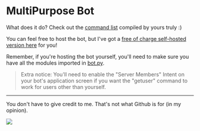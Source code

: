 # MultiPurpose Bot

What does it do? Check out the [command list][commands] compiled by yours truly :)

You can feel free to host the bot, but I've got a [free of charge self-hosted version here][invite] for you!

Remember, if you're hosting the bot yourself, you'll need to make sure you have all the modules imported in [bot.py][bot].

> Extra notice: You'll need to enable the "Server Members" Intent on your bot's application screen if you want the "getuser" command to work for users other than yourself.

---

You don't have to give credit to me. That's not what Github is for (in my opinion).

<a href="https://mi460.dev/github"><img src="https://img.shields.io/static/v1?label=MCMi460&amp;message=Github&amp;color=c331d4"></a>

[invite]: https://discord.com/api/oauth2/authorize?client_id=757017550352547921&permissions=8&scope=bot
[bot]: https://github.com/MCMi460/multipurposebot/blob/master/bot.py
[commands]: https://raw.githubusercontent.com/MCMi460/multipurposebot/master/commandlist.txt
